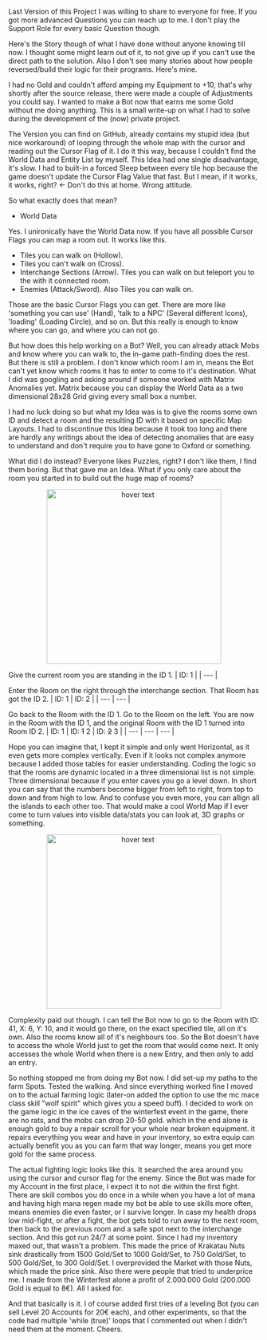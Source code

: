 Last Version of this Project I was willing to share to everyone for free. If you got more advanced Questions you can reach up to me. I don't play the Support Role for every basic Question though.

Here's the Story though of what I have done without anyone knowing till now. I thought some might learn out of it, to not give up if you can't use the direct path to the solution. Also I don't see many stories about how people reversed/build their logic for their programs. Here's mine.

I had no Gold and couldn't afford amping my Equipment to +10, that's why shortly after the source release, there were made a couple of Adjustments you could say. I wanted to make a Bot now that earns me some Gold without me doing anything. This is a small write-up on what I had to solve during the development of the (now) private project.

The Version you can find on GitHub, already contains my stupid idea (but nice workaround) of looping through the whole map with the cursor and reading out the Cursor Flag of it. I do it this way, because I couldn't find the World Data and Entity List by myself. This Idea had one single disadvantage, it's slow. I had to built-in a forced Sleep between every tile hop because the game doesn't update the Cursor Flag Value that fast. But I mean, if it works, it works, right? <- Don't do this at home. Wrong attitude.

So what exactly does that mean?
- World Data

Yes. I unironically have the World Data now. If you have all possible Cursor Flags you can map a room out. It works like this.
- Tiles you can walk on (Hollow).
- Tiles you can't walk on (Cross).
- Interchange Sections (Arrow). Tiles you can walk on but teleport you to the with it connected room.
- Enemies (Attack/Sword). Also Tiles you can walk on.

Those are the basic Cursor Flags you can get. There are more like 'something you can use' (Hand), 'talk to a NPC' (Several different Icons), 'loading' (Loading Circle), and so on. But this really is enough to know where you can go, and where you can not go.

But how does this help working on a Bot? Well, you can already attack Mobs and know where you can walk to, the in-game path-finding does the rest. But there is still a problem. I don't know which room I am in, means the Bot can't yet know which rooms it has to enter to come to it's destination. What I did was googling and asking around if someone worked with Matrix Anomalies yet. Matrix because you can display the World Data as a two dimensional 28x28 Grid giving every small box a number.

I had no luck doing so but what my Idea was is to give the rooms some own ID and detect a room and the resulting ID with it based on specific Map Layouts. I had to discontinue this Idea because it took too long and there are hardly any writings about the idea of detecting anomalies that are easy to understand and don't require you to have gone to Oxford or something.

What did I do instead? Everyone likes Puzzles, right? I don't like them, I find them boring. But that gave me an Idea. What if you only care about the room you started in to build out the huge map of rooms?

<p align="center">
  <img src="https://i.pinimg.com/originals/bf/54/9a/bf549a0cd4c7f2a062167dfa1209b081.gif" width="350" title="hover text">
</p>

Give the current room you are standing in the ID 1.
| ID: 1    |
| ---      |

Enter the Room on the right through the interchange section. That Room has got the ID 2.
| ID: 1    | ID: 2    |
| ---        | ---          |

Go back to the Room with the ID 1. Go to the Room on the left. You are now in the Room with the ID 1, and the original Room with the ID 1 turned into Room ID 2.
| ID: 1    | ID: ~~1~~ 2   | ID: ~~2~~ 3   |
| ---        | ---          | ---          |

Hope you can imagine that, I kept it simple and only went Horizontal, as it even gets more complex vertically. Even if it looks not complex anymore because I added those tables for easier understanding. Coding the logic so that the rooms are dynamic located in a three dimensional list is not simple. Three dimensional because if you enter caves you go a level down. In short you can say that the numbers become bigger from left to right, from top to down and from high to low. And to confuse you even more, you can allign all the islands to each other too. That would make a cool World Map if I ever come to turn values into visible data/stats you can look at, 3D graphs or something.

<p align="center">
  <img src="https://cdn.dribbble.com/users/846207/screenshots/5645189/isometric_cube_animation.gif" width="350" title="hover text">
</p>

Complexity paid out though. I can tell the Bot now to go to the Room with ID: 41, X: 6, Y: 10, and it would go there, on the exact specified tile, all on it's own. Also the rooms know all of it's neighbours too. So the Bot doesn't have to access the whole World just to get the room that would come next. It only accesses the whole World when there is a new Entry, and then only to add an entry.

So nothing stopped me from doing my Bot now. I did set-up my paths to the farm Spots. Tested the walking. And since everything worked fine I moved on to the actual farming logic (later-on added the option to use the mc mace class skill "wolf spirit" which gives you a speed buff). I decided to work on the game logic in the ice caves of the winterfest event in the game, there are no rats, and the mobs can drop 20-50 gold. which in the end alone is enough gold to buy a repair scroll for your whole near broken equipment. it repairs everything you wear and have in your inventory, so extra equip can actually benefit you as you can farm that way longer, means you get more gold for the same process.

The actual fighting logic looks like this. It searched the area around you using the cursor and cursor flag for the enemy. Since the Bot was made for my Account in the first place, I expect it to not die within the first fight. There are skill combos you do once in a while when you have a lot of mana and having high mana regen made my bot be able to use skills more often, means enemies die even faster, or I survive longer. In case my health drops low mid-fight, or after a fight, the bot gets told to run away to the next room, then back to the previous room and a safe spot next to the interchange section. And this got run 24/7 at some point. Since I had my inventory maxed out, that wasn't a problem. This made the price of Krakatau Nuts sink drastically from 1500 Gold/Set to 1000 Gold/Set, to 750 Gold/Set, to 500 Gold/Set, to 300 Gold/Set. I overprovided the Market with those Nuts, which made the price sink. Also there were people that tried to underprice me. I made from the Winterfest alone a profit of 2.000.000 Gold (200.000 Gold is equal to 8€). All I asked for.

And that basically is it. I of course added first tries of a leveling Bot (you can sell Level 20 Accounts for 20€ each), and other experiments, so that the code had multiple 'while (true)' loops that I commented out when I didn't need them at the moment. Cheers.
